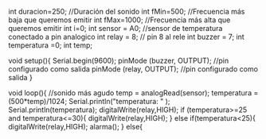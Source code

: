 int duracion=250; //Duración del sonido
int fMin=500; //Frecuencia más baja que queremos emitir
int fMax=1000; //Frecuencia más alta que queremos emitir
int i=0;
int sensor = A0; //sensor de temperatura conectado a pin analogico
int relay = 8;  // pin 8 al rele
int buzzer = 7;
int temperatura =0;
int temp;
 
void setup(){
 Serial.begin(9600);
 pinMode (buzzer, OUTPUT); //pin configurado como salida
 pinMode (relay, OUTPUT); //pin configurado como salida
}
 
void loop(){
  //sonido más agudo
  temp = analogRead(sensor);
  temperatura = (500*temp)/1024;
  Serial.println("temperatura: " );
  Serial.println(temperatura);
  digitalWrite(relay,HIGH);
  if (temperatura>=25 and temperatura<=30){
    digitalWrite(relay,HIGH);
  } 
  else if(temperatura<25){
    digitalWrite(relay,HIGH);
    alarma();
  }
  else{
